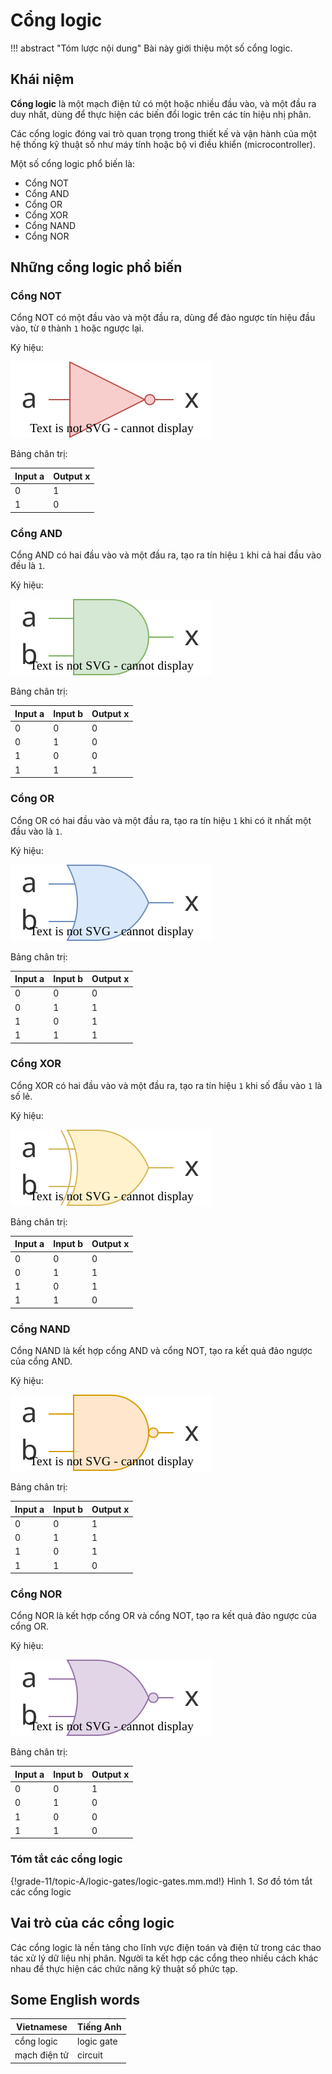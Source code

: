 # Cổng logic

!!! abstract "Tóm lược nội dung"
    Bài này giới thiệu một số cổng logic.

## Khái niệm

**Cổng logic** là một mạch điện tử có một hoặc nhiều đầu vào, và một đầu ra duy nhất, dùng để thực hiện các biến đổi logic trên các tín hiệu nhị phân.  

Các cổng logic đóng vai trò quan trọng trong thiết kế và vận hành của một hệ thống kỹ thuật số như máy tính hoặc bộ vi điều khiển (microcontroller).  

Một số cổng logic phổ biến là:

- Cổng NOT
- Cổng AND
- Cổng OR
- Cổng XOR
- Cổng NAND
- Cổng NOR

## Những cổng logic phổ biến

### Cổng NOT

Cổng NOT có một đầu vào và một đầu ra, dùng để đảo ngược tín hiệu đầu vào, từ `0` thành `1` hoặc ngược lại.  

Ký hiệu:  

![NOT Gate Symbol](logic-gates/not.svg)

Bảng chân trị:

| Input a | Output x |
| --- | --- |
| 0 | 1 |
| 1 | 0 |

### Cổng AND

Cổng AND có hai đầu vào và một đầu ra, tạo ra tín hiệu `1` khi cả hai đầu vào đều là `1`.  

Ký hiệu:  

![AND Gate Symbol](logic-gates/and.svg)

Bảng chân trị:

| Input a | Input b | Output x |
| --- | --- | --- |
| 0 | 0 | 0 |
| 0 | 1 | 0 |
| 1 | 0 | 0 |
| 1 | 1 | 1 |

### Cổng OR

Cổng OR có hai đầu vào và một đầu ra, tạo ra tín hiệu `1` khi có ít nhất một đầu vào là `1`.  

Ký hiệu:  

![OR Gate Symbol](logic-gates/or.svg)

Bảng chân trị:

| Input a | Input b | Output x |
| --- | --- | --- |
| 0 | 0 | 0 |
| 0 | 1 | 1 |
| 1 | 0 | 1 |
| 1 | 1 | 1 |

### Cổng XOR

Cổng XOR có hai đầu vào và một đầu ra, tạo ra tín hiệu `1` khi số đầu vào `1` là số lẻ.

Ký hiệu:  

![XOR Gate Symbol](logic-gates/xor.svg)

Bảng chân trị:

| Input a | Input b | Output x |
| --- | --- | --- |
| 0 | 0 | 0 |
| 0 | 1 | 1 |
| 1 | 0 | 1 |
| 1 | 1 | 0 |

### Cổng NAND

Cổng NAND là kết hợp cổng AND và cổng NOT, tạo ra kết quả đảo ngược của cổng AND.   

Ký hiệu:  

![NAND Gate Symbol](logic-gates/nand.svg)

Bảng chân trị:

| Input a | Input b | Output x |
| --- | --- | --- |
| 0 | 0 | 1 |
| 0 | 1 | 1 |
| 1 | 0 | 1 |
| 1 | 1 | 0 |

### Cổng NOR

Cổng NOR là kết hợp cổng OR và cổng NOT, tạo ra kết quả đảo ngược của cổng OR.   

Ký hiệu:  

![NOR Gate Symbol](logic-gates/nor.svg)

Bảng chân trị:

| Input a | Input b | Output x |
| --- | --- | --- |
| 0 | 0 | 1 |
| 0 | 1 | 0 |
| 1 | 0 | 0 |
| 1 | 1 | 0 |

### Tóm tắt các cổng logic

{!grade-11/topic-A/logic-gates/logic-gates.mm.md!}
Hình 1. Sơ đồ tóm tắt các cổng logic

## Vai trò của các cổng logic

Các cổng logic là nền tảng cho lĩnh vực điện toán và điện tử trong các thao tác xử lý dữ liệu nhị phân. Người ta kết hợp các cổng theo nhiều cách khác nhau để thực hiện các chức năng kỹ thuật số phức tạp.

## Some English words

| Vietnamese | Tiếng Anh | 
| --- | --- |
| cổng logic | logic gate |
| mạch điện tử | circuit |